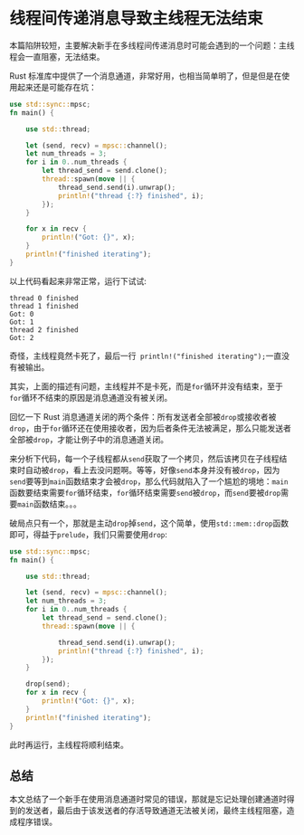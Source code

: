 # 线程间传递消息导致主线程无法结束

本篇陷阱较短，主要解决新手在多线程间传递消息时可能会遇到的一个问题：主线程会一直阻塞，无法结束。

Rust 标准库中提供了一个消息通道，非常好用，也相当简单明了，但是但是在使用起来还是可能存在坑：

```rust
use std::sync::mpsc;
fn main() {

    use std::thread;

    let (send, recv) = mpsc::channel();
    let num_threads = 3;
    for i in 0..num_threads {
        let thread_send = send.clone();
        thread::spawn(move || {
            thread_send.send(i).unwrap();
            println!("thread {:?} finished", i);
        });
    }

    for x in recv {
        println!("Got: {}", x);
    }
    println!("finished iterating");
}
```

以上代码看起来非常正常，运行下试试:

```console
thread 0 finished
thread 1 finished
Got: 0
Got: 1
thread 2 finished
Got: 2
```

奇怪，主线程竟然卡死了，最后一行` println!("finished iterating");`一直没有被输出。

其实，上面的描述有问题，主线程并不是卡死，而是`for`循环并没有结束，至于`for`循环不结束的原因是消息通道没有被关闭。

回忆一下 Rust 消息通道关闭的两个条件：所有发送者全部被`drop`或接收者被`drop`，由于`for`循环还在使用接收者，因为后者条件无法被满足，那么只能发送者全部被`drop`，才能让例子中的消息通道关闭。

来分析下代码，每一个子线程都从`send`获取了一个拷贝，然后该拷贝在子线程结束时自动被`drop`，看上去没问题啊。等等，好像`send`本身并没有被`drop`，因为`send`要等到`main`函数结束才会被`drop`，那么代码就陷入了一个尴尬的境地：`main`函数要结束需要`for`循环结束，`for`循环结束需要`send`被`drop`，而`send`要被`drop`需要`main`函数结束。。。

破局点只有一个，那就是主动`drop`掉`send`，这个简单，使用`std::mem::drop`函数即可，得益于`prelude`，我们只需要使用`drop`:

```rust
use std::sync::mpsc;
fn main() {

    use std::thread;

    let (send, recv) = mpsc::channel();
    let num_threads = 3;
    for i in 0..num_threads {
        let thread_send = send.clone();
        thread::spawn(move || {

            thread_send.send(i).unwrap();
            println!("thread {:?} finished", i);
        });
    }

    drop(send);
    for x in recv {
        println!("Got: {}", x);
    }
    println!("finished iterating");
}
```

此时再运行，主线程将顺利结束。

## 总结

本文总结了一个新手在使用消息通道时常见的错误，那就是忘记处理创建通道时得到的发送者，最后由于该发送者的存活导致通道无法被关闭，最终主线程阻塞，造成程序错误。
